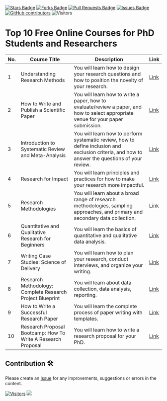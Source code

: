 <a href="https://github.com/drshahizan/research-design/stargazers"><img src="https://img.shields.io/github/stars/drshahizan/research-design" alt="Stars Badge"/></a>
<a href="https://github.com/drshahizan/research-design/network/members"><img src="https://img.shields.io/github/forks/drshahizan/research-design" alt="Forks Badge"/></a>
<a href="https://github.com/drshahizan/research-design/pulls"><img src="https://img.shields.io/github/issues-pr/drshahizan/research-design" alt="Pull Requests Badge"/></a>
<a href="https://github.com/drshahizan/research-design"><img src="https://img.shields.io/github/issues/drshahizan/research-design" alt="Issues Badge"/></a>
<a href="https://github.com/drshahizan/research-design/graphs/contributors"><img alt="GitHub contributors" src="https://img.shields.io/github/contributors/drshahizan/research-design?color=2b9348"></a>
![Visitors](https://api.visitorbadge.io/api/visitors?path=https%3A%2F%2Fgithub.com%2Fdrshahizan%2MCSD1043&labelColor=%23d9e3f0&countColor=%23697689&style=flat)

# Top 10 Free Online Courses for PhD Students and Researchers

| No. | Course Title                                                               | Description                                                                                                                                       | Link                                 |
|-----|--------------------------------------------------------------------------|---------------------------------------------------------------------------------------------------------------------------------------------------|--------------------------------------|
| 1   | Understanding Research Methods                                           | You will learn how to design your research questions and how to position the novelty of your research.                                              | [Link](https://lnkd.in/g-xBFj4v)    |
| 2   | How to Write and Publish a Scientific Paper                              | You will learn how to write a paper, how to evaluate/review a paper, and how to select appropriate venue for your paper submission.                  | [Link](https://lnkd.in/giwTe2is)    |
| 3   | Introduction to Systematic Review and Meta-Analysis                      | You will learn how to perform systematic review, how to define inclusion and exclusion criteria, and how to answer the questions of your review.     | [Link](https://lnkd.in/gnpN9ivf)    |
| 4   | Research for Impact                                                      | You will learn principles and practices for how to make your research more impactful.                                                               | [Link](https://lnkd.in/gRsWsUsq)    |
| 5   | Research Methodologies                                                   | You will learn about a broad range of research methodologies, sampling approaches, and primary and secondary data collection.                       | [Link](https://lnkd.in/gqh3VKCC)    |
| 6   | Quantitative and Qualitative Research for Beginners                      | You will learn the basics of quantitative and qualitative data analysis.                                                                            | [Link](https://shorturl.at/uNT58)   |
| 7   | Writing Case Studies: Science of Delivery                                | You will learn how to plan your research, conduct interviews, and organize your writing.                                                            | [Link](https://shorturl.at/ejnMY)   |
| 8   | Research Methodology: Complete Research Project Blueprint                | You will learn about data collection, data analysis, reporting.                                                                                     | [Link](https://lnkd.in/gFU8Nbrv)    |
| 9   | How to Write a Successful Research Paper                                 | You will learn the complete process of paper writing with templates.                                                                                | [Link](https://lnkd.in/g-ni3u5q)    |
| 10  | Research Proposal Bootcamp: How To Write A Research Proposal             | You will learn how to write a research proposal for your PhD.                                                                                       | [Link](https://lnkd.in/gNRitBwX)    |

## Contribution 🛠️
Please create an [Issue](https://github.com/drshahizan/research-design/issues) for any improvements, suggestions or errors in the content.



[![Visitors](https://api.visitorbadge.io/api/visitors?path=https%3A%2F%2Fgithub.com%2Fdrshahizan&labelColor=%23697689&countColor=%23555555&style=plastic)](https://visitorbadge.io/status?path=https%3A%2F%2Fgithub.com%2Fdrshahizan)
![](https://hit.yhype.me/github/profile?user_id=81284918)

